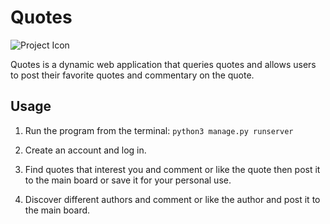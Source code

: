 # Quotes

![Project Icon](quote/static/quote/favicon.ico)

Quotes is a dynamic web application that queries quotes and allows users to post their favorite quotes and commentary on the quote.

## Usage

1. Run the program from the terminal: `python3 manage.py runserver`
   
2. Create an account and log in.

3. Find quotes that interest you and comment or like the quote then post it to the main board or save it for your personal use.

4. Discover different authors and comment or like the author and post it to the main board.
